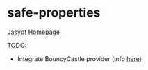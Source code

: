 # safe-properties

[Jasypt Homepage](http://www.jasypt.org/index.html)

TODO:

- Integrate BouncyCastle provider (info [here](http://www.jasypt.org/non-default-providers.html))
